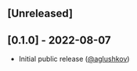 ## [Unreleased]

## [0.1.0] - 2022-08-07

- Initial public release ([@aglushkov][])


[@aglushkov]: https://github.com/aglushkov
